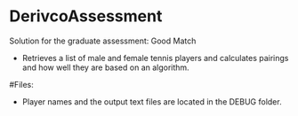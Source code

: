# DerivcoAssessment
Solution for the graduate assessment: Good Match
  - Retrieves a list of male and female tennis players and calculates pairings and how well they are based
    on an algorithm.
    
#Files:
- Player names and the output text files are located in the DEBUG folder.
